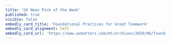 ```yaml
---
title: 'UX News Pick of the Week'
published: true
visible: false
embedly_card_title: 'Foundational Practices for Great Teamwork'
embedly_card_alignment: left
embedly_card_url: 'https://www.uxmatters.com/mt/archives/2020/06/foundational-practices-for-great-teamwork.php'
---
```

